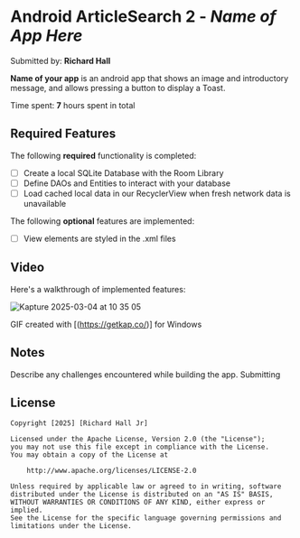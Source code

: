 # Android ArticleSearch 2 - *Name of App Here*

Submitted by: **Richard Hall**

**Name of your app** is an android app that shows an image and introductory message, and allows pressing a button to display a Toast. 

Time spent: **7** hours spent in total

## Required Features

The following **required** functionality is completed:

* [ ] Create a local SQLite Database with the Room Library
* [ ] Define DAOs and Entities to interact with your database
* [ ] Load cached local data in our RecyclerView when fresh network data is unavailable

The following **optional** features are implemented:


* [ ] View elements are styled in the .xml files

## Video

Here's a walkthrough of implemented features:

![Kapture 2025-03-04 at 10 35 05](https://github.com/user-attachments/assets/199fc054-5c76-4b88-9d84-05455d15102e)


<!-- Replace this with whatever GIF tool you used! -->
GIF created with [(https://getkap.co/)] for Windows


## Notes

Describe any challenges encountered while building the app. Submitting

## License

    Copyright [2025] [Richard Hall Jr]

    Licensed under the Apache License, Version 2.0 (the "License");
    you may not use this file except in compliance with the License.
    You may obtain a copy of the License at

        http://www.apache.org/licenses/LICENSE-2.0

    Unless required by applicable law or agreed to in writing, software
    distributed under the License is distributed on an "AS IS" BASIS,
    WITHOUT WARRANTIES OR CONDITIONS OF ANY KIND, either express or implied.
    See the License for the specific language governing permissions and
    limitations under the License.
